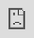 ```yaml
---
title: 基金指标分析与跟踪
show_date: false

tags:
    - 基金
    - 固收+

categories:
    - 基金
    - 资产
---
```


<style>
iframe {
    /* height: 3000px; */
    left: 0;
    top: 0;
    position: absolute;
    width: 100vw;
    /* margin-left: 5vw;
    margin-right: -5vw; */
    overflow-y: hidden;
}
</style>


<iframe src="http://10.3.8.1:8029" width="100%" height="100%" frameborder="0" ></iframe>